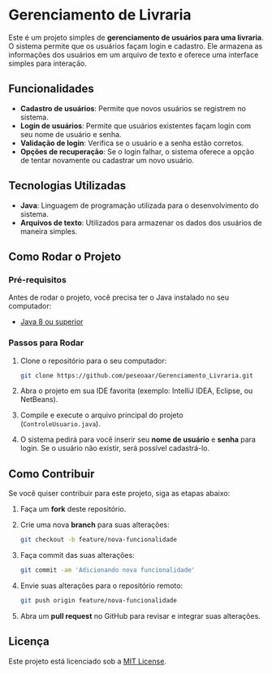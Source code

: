 # Gerenciamento de Livraria

Este é um projeto simples de **gerenciamento de usuários para uma livraria**. O sistema permite que os usuários façam login e cadastro. Ele armazena as informações dos usuários em um arquivo de texto e oferece uma interface simples para interação.

## Funcionalidades

- **Cadastro de usuários**: Permite que novos usuários se registrem no sistema.
- **Login de usuários**: Permite que usuários existentes façam login com seu nome de usuário e senha.
- **Validação de login**: Verifica se o usuário e a senha estão corretos.
- **Opções de recuperação**: Se o login falhar, o sistema oferece a opção de tentar novamente ou cadastrar um novo usuário.

## Tecnologias Utilizadas

- **Java**: Linguagem de programação utilizada para o desenvolvimento do sistema.
- **Arquivos de texto**: Utilizados para armazenar os dados dos usuários de maneira simples.

## Como Rodar o Projeto

### Pré-requisitos

Antes de rodar o projeto, você precisa ter o Java instalado no seu computador:

- [Java 8 ou superior](https://www.oracle.com/java/technologies/javase-jdk8-downloads.html)

### Passos para Rodar

1. Clone o repositório para o seu computador:

   ```bash
   git clone https://github.com/peseoaar/Gerenciamento_Livraria.git
   ```

2. Abra o projeto em sua IDE favorita (exemplo: IntelliJ IDEA, Eclipse, ou NetBeans).

3. Compile e execute o arquivo principal do projeto (`ControleUsuario.java`).

4. O sistema pedirá para você inserir seu **nome de usuário** e **senha** para login. Se o usuário não existir, será possível cadastrá-lo.

## Como Contribuir

Se você quiser contribuir para este projeto, siga as etapas abaixo:

1. Faça um **fork** deste repositório.
2. Crie uma nova **branch** para suas alterações:

   ```bash
   git checkout -b feature/nova-funcionalidade
   ```

3. Faça commit das suas alterações:

   ```bash
   git commit -am 'Adicionando nova funcionalidade'
   ```

4. Envie suas alterações para o repositório remoto:

   ```bash
   git push origin feature/nova-funcionalidade
   ```

5. Abra um **pull request** no GitHub para revisar e integrar suas alterações.

## Licença

Este projeto está licenciado sob a [MIT License](LICENSE).
```
